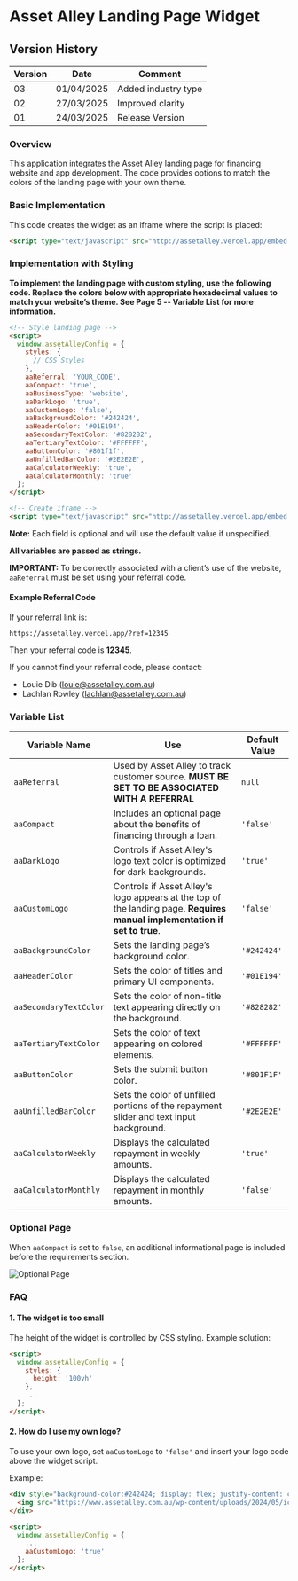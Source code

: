 # Asset Alley Landing Page Widget

## Version History

| Version | Date       | Comment                 |
|---------|-----------|-------------------------|
| 03      | 01/04/2025 | Added industry type    |
| 02      | 27/03/2025 | Improved clarity       |
| 01      | 24/03/2025 | Release Version        |

### Overview

This application integrates the Asset Alley landing page for financing website and app development. The code provides options to match the colors of the landing page with your own theme.

### Basic Implementation

This code creates the widget as an iframe where the script is placed:

```html
<script type="text/javascript" src="http://assetalley.vercel.app/embed.js"></script>
```

### Implementation with Styling

**To implement the landing page with custom styling, use the following code. Replace the colors below with appropriate hexadecimal values to match your website’s theme. See Page 5 -- Variable List for more information.**

```html
<!-- Style landing page -->
<script>
  window.assetAlleyConfig = {
    styles: {
      // CSS Styles
    },
    aaReferral: 'YOUR_CODE',
    aaCompact: 'true',
    aaBusinessType: 'website',
    aaDarkLogo: 'true',
    aaCustomLogo: 'false',
    aaBackgroundColor: '#242424',
    aaHeaderColor: '#01E194',
    aaSecondaryTextColor: '#828282',
    aaTertiaryTextColor: '#FFFFFF',
    aaButtonColor: '#801f1f',
    aaUnfilledBarColor: '#2E2E2E',
    aaCalculatorWeekly: 'true',
    aaCalculatorMonthly: 'true'
  };
</script>

<!-- Create iframe -->
<script type="text/javascript" src="http://assetalley.vercel.app/embed.js"></script>
```

**Note:** Each field is optional and will use the default value if unspecified.

**All variables are passed as strings.**

**IMPORTANT:** To be correctly associated with a client’s use of the website, `aaReferral` must be set using your referral code.

#### Example Referral Code

If your referral link is:

```
https://assetalley.vercel.app/?ref=12345
```

Then your referral code is **12345**.

If you cannot find your referral code, please contact:

- Louie Dib (<louie@assetalley.com.au>)
- Lachlan Rowley (<lachlan@assetalley.com.au>)

### Variable List

| **Variable Name**       | **Use**                                      | **Default Value** |
|-------------------------|---------------------------------------------|------------------|
| `aaReferral`           | Used by Asset Alley to track customer source. **MUST BE SET TO BE ASSOCIATED WITH A REFERRAL** | `null` |
| `aaCompact`            | Includes an optional page about the benefits of financing through a loan. | `'false'` |
| `aaDarkLogo`          | Controls if Asset Alley's logo text color is optimized for dark backgrounds. | `'true'` |
| `aaCustomLogo`        | Controls if Asset Alley's logo appears at the top of the landing page. **Requires manual implementation if set to true**. | `'false'` |
| `aaBackgroundColor`   | Sets the landing page’s background color. | `'#242424'` |
| `aaHeaderColor`      | Sets the color of titles and primary UI components. | `'#01E194'` |
| `aaSecondaryTextColor` | Sets the color of non-title text appearing directly on the background. | `'#828282'` |
| `aaTertiaryTextColor` | Sets the color of text appearing on colored elements. | `'#FFFFFF'` |
| `aaButtonColor`       | Sets the submit button color. | `'#801F1F'` |
| `aaUnfilledBarColor`  | Sets the color of unfilled portions of the repayment slider and text input background. | `'#2E2E2E'` |
| `aaCalculatorWeekly`  | Displays the calculated repayment in weekly amounts. | `'true'` |
| `aaCalculatorMonthly` | Displays the calculated repayment in monthly amounts. | `'false'` |

### Optional Page

When `aaCompact` is set to `false`, an additional informational page is included before the requirements section.

![Optional Page](media/image3.png)

### FAQ

#### 1. The widget is too small

The height of the widget is controlled by CSS styling. Example solution:

```html
<script>
  window.assetAlleyConfig = {
    styles: {
      height: '100vh'
    },
    ...
  };
</script>
```

#### 2. How do I use my own logo?

To use your own logo, set `aaCustomLogo` to `'false'` and insert your logo code above the widget script.

Example:

```html
<div style="background-color:#242424; display: flex; justify-content: center; align-items: center; width: 100%;">
  <img src="https://www.assetalley.com.au/wp-content/uploads/2024/05/icon.png" style="height: 10vh"/>
</div>

<script>
  window.assetAlleyConfig = {
    ...
    aaCustomLogo: 'true'
  };
</script>
```

